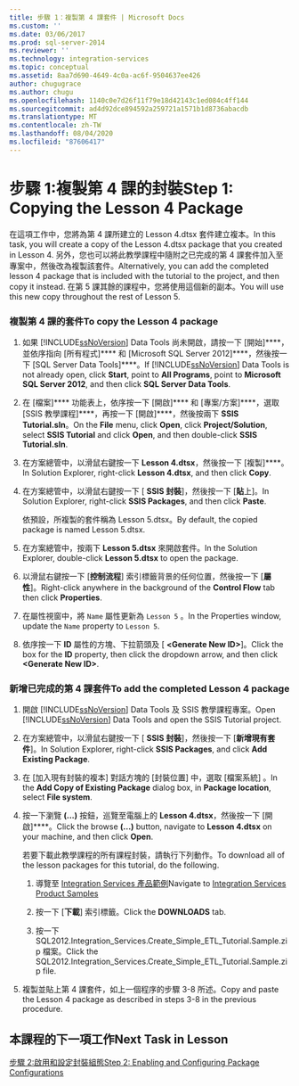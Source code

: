 ```yaml
---
title: 步驟 1：複製第 4 課套件 | Microsoft Docs
ms.custom: ''
ms.date: 03/06/2017
ms.prod: sql-server-2014
ms.reviewer: ''
ms.technology: integration-services
ms.topic: conceptual
ms.assetid: 8aa7d690-4649-4c0a-ac6f-9504637ee426
author: chugugrace
ms.author: chugu
ms.openlocfilehash: 1140c0e7d26f11f79e18d42143c1ed084c4ff144
ms.sourcegitcommit: ad4d92dce894592a259721a1571b1d8736abacdb
ms.translationtype: MT
ms.contentlocale: zh-TW
ms.lasthandoff: 08/04/2020
ms.locfileid: "87606417"
---
```

# <a name="step-1-copying-the-lesson-4-package"></a><span data-ttu-id="64fcd-102">步驟 1:複製第 4 課的封裝</span><span class="sxs-lookup"><span data-stu-id="64fcd-102">Step 1: Copying the Lesson 4 Package</span></span>
  <span data-ttu-id="64fcd-103">在這項工作中，您將為第 4 課所建立的 Lesson 4.dtsx 套件建立複本。</span><span class="sxs-lookup"><span data-stu-id="64fcd-103">In this task, you will create a copy of the Lesson 4.dtsx package that you created in Lesson 4.</span></span> <span data-ttu-id="64fcd-104">另外，您也可以將此教學課程中隨附之已完成的第 4 課套件加入至專案中，然後改為複製該套件。</span><span class="sxs-lookup"><span data-stu-id="64fcd-104">Alternatively, you can add the completed lesson 4 package that is included with the tutorial to the project, and then copy it instead.</span></span> <span data-ttu-id="64fcd-105">在第 5 課其餘的課程中，您將使用這個新的副本。</span><span class="sxs-lookup"><span data-stu-id="64fcd-105">You will use this new copy throughout the rest of Lesson 5.</span></span>  
  
### <a name="to-copy-the-lesson-4-package"></a><span data-ttu-id="64fcd-106">複製第 4 課的套件</span><span class="sxs-lookup"><span data-stu-id="64fcd-106">To copy the Lesson 4 package</span></span>  
  
1.  <span data-ttu-id="64fcd-107">如果 [!INCLUDE[ssNoVersion](../includes/ssnoversion-md.md)] Data Tools 尚未開啟，請按一下 [開始]\*\*\*\*，並依序指向 [所有程式]\*\*\*\* 和 [Microsoft SQL Server 2012]\*\*\*\*，然後按一下 [SQL Server Data Tools]\*\*\*\*。</span><span class="sxs-lookup"><span data-stu-id="64fcd-107">If [!INCLUDE[ssNoVersion](../includes/ssnoversion-md.md)] Data Tools is not already open, click **Start**, point to **All Programs**, point to **Microsoft SQL Server 2012**, and then click **SQL Server Data Tools**.</span></span>  
  
2.  <span data-ttu-id="64fcd-108">在 [檔案]\*\*\*\* 功能表上，依序按一下 [開啟]\*\*\*\* 和 [專案/方案]\*\*\*\*，選取 [SSIS 教學課程]\*\*\*\*，再按一下 [開啟]\*\*\*\*，然後按兩下 **SSIS Tutorial.sln**。</span><span class="sxs-lookup"><span data-stu-id="64fcd-108">On the **File** menu, click **Open**, click **Project/Solution**, select **SSIS Tutorial** and click **Open**, and then double-click **SSIS Tutorial.sln**.</span></span>  
  
3.  <span data-ttu-id="64fcd-109">在方案總管中，以滑鼠右鍵按一下 **Lesson 4.dtsx**，然後按一下 [複製]\*\*\*\*。</span><span class="sxs-lookup"><span data-stu-id="64fcd-109">In Solution Explorer, right-click **Lesson 4.dtsx**, and then click **Copy**.</span></span>  
  
4.  <span data-ttu-id="64fcd-110">在方案總管中，以滑鼠右鍵按一下 [ **SSIS 封裝**]，然後按一下 [**貼**上]。</span><span class="sxs-lookup"><span data-stu-id="64fcd-110">In Solution Explorer, right-click **SSIS Packages**, and then click **Paste**.</span></span>  
  
     <span data-ttu-id="64fcd-111">依預設，所複製的套件稱為 Lesson 5.dtsx。</span><span class="sxs-lookup"><span data-stu-id="64fcd-111">By default, the copied package is named Lesson 5.dtsx.</span></span>  
  
5.  <span data-ttu-id="64fcd-112">在方案總管中，按兩下 **Lesson 5.dtsx** 來開啟套件。</span><span class="sxs-lookup"><span data-stu-id="64fcd-112">In the Solution Explorer, double-click **Lesson 5.dtsx** to open the package.</span></span>  
  
6.  <span data-ttu-id="64fcd-113">以滑鼠右鍵按一下 [**控制流程**] 索引標籤背景的任何位置，然後按一下 [**屬性**]。</span><span class="sxs-lookup"><span data-stu-id="64fcd-113">Right-click anywhere in the background of the **Control Flow** tab then click **Properties**.</span></span>  
  
7.  <span data-ttu-id="64fcd-114">在屬性視窗中，將 `Name` 屬性更新為 `Lesson 5` 。</span><span class="sxs-lookup"><span data-stu-id="64fcd-114">In the Properties window, update the `Name` property to `Lesson 5`.</span></span>  
  
8.  <span data-ttu-id="64fcd-115">依序按一下 **ID** 屬性的方塊、下拉箭頭及 [ **\<Generate New ID>**]。</span><span class="sxs-lookup"><span data-stu-id="64fcd-115">Click the box for the **ID** property, then click the dropdown arrow, and then click **\<Generate New ID>**.</span></span>  
  
### <a name="to-add-the-completed-lesson-4-package"></a><span data-ttu-id="64fcd-116">新增已完成的第 4 課套件</span><span class="sxs-lookup"><span data-stu-id="64fcd-116">To add the completed Lesson 4 package</span></span>  
  
1.  <span data-ttu-id="64fcd-117">開啟 [!INCLUDE[ssNoVersion](../includes/ssnoversion-md.md)] Data Tools 及 SSIS 教學課程專案。</span><span class="sxs-lookup"><span data-stu-id="64fcd-117">Open [!INCLUDE[ssNoVersion](../includes/ssnoversion-md.md)] Data Tools and open the SSIS Tutorial project.</span></span>  
  
2.  <span data-ttu-id="64fcd-118">在方案總管中，以滑鼠右鍵按一下 [ **SSIS 封裝**]，然後按一下 [**新增現有套件**]。</span><span class="sxs-lookup"><span data-stu-id="64fcd-118">In Solution Explorer, right-click **SSIS Packages**, and click **Add Existing Package**.</span></span>  
  
3.  <span data-ttu-id="64fcd-119">在 [加入現有封裝的複本]  對話方塊的 [封裝位置]  中，選取 [檔案系統]  。</span><span class="sxs-lookup"><span data-stu-id="64fcd-119">In the **Add Copy of Existing Package** dialog box, in **Package location**, select **File system**.</span></span>  
  
4.  <span data-ttu-id="64fcd-120">按一下瀏覽 **(...)** 按鈕，巡覽至電腦上的 **Lesson 4.dtsx**，然後按一下 [開啟]\*\*\*\*。</span><span class="sxs-lookup"><span data-stu-id="64fcd-120">Click the browse **(...)** button, navigate to **Lesson 4.dtsx** on your machine, and then click **Open**.</span></span>  
  
     <span data-ttu-id="64fcd-121">若要下載此教學課程的所有課程封裝，請執行下列動作。</span><span class="sxs-lookup"><span data-stu-id="64fcd-121">To download all of the lesson packages for this tutorial, do the following.</span></span>  
  
    1.  <span data-ttu-id="64fcd-122">導覽至 [Integration Services 產品範例](https://go.microsoft.com/fwlink/?LinkId=275027)</span><span class="sxs-lookup"><span data-stu-id="64fcd-122">Navigate to [Integration Services Product Samples](https://go.microsoft.com/fwlink/?LinkId=275027)</span></span>  
  
    2.  <span data-ttu-id="64fcd-123">按一下 [**下載**] 索引標籤。</span><span class="sxs-lookup"><span data-stu-id="64fcd-123">Click the **DOWNLOADS** tab.</span></span>  
  
    3.  <span data-ttu-id="64fcd-124">按一下 SQL2012.Integration_Services.Create_Simple_ETL_Tutorial.Sample.zip 檔案。</span><span class="sxs-lookup"><span data-stu-id="64fcd-124">Click the SQL2012.Integration_Services.Create_Simple_ETL_Tutorial.Sample.zip file.</span></span>  
  
5.  <span data-ttu-id="64fcd-125">複製並貼上第 4 課套件，如上一個程序的步驟 3-8 所述。</span><span class="sxs-lookup"><span data-stu-id="64fcd-125">Copy and paste the Lesson 4 package as described in steps 3-8 in the previous procedure.</span></span>  
  
## <a name="next-task-in-lesson"></a><span data-ttu-id="64fcd-126">本課程的下一項工作</span><span class="sxs-lookup"><span data-stu-id="64fcd-126">Next Task in Lesson</span></span>  
 [<span data-ttu-id="64fcd-127">步驟 2:啟用和設定封裝組態</span><span class="sxs-lookup"><span data-stu-id="64fcd-127">Step 2: Enabling and Configuring Package Configurations</span></span>](lesson-5-2-enabling-and-configuring-package-configurations.md)  
  
  
